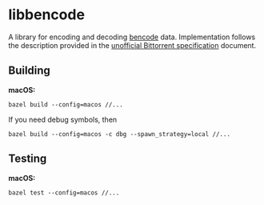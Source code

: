 # libbencode

A library for encoding and decoding
[bencode](https://en.wikipedia.org/wiki/Bencode) data. Implementation follows
the description provided in the
[unofficial Bittorrent specification](https://wiki.theory.org/BitTorrentSpecification)
document.

## Building

**macOS:**

```
bazel build --config=macos //...
```

If you need debug symbols, then

```
bazel build --config=macos -c dbg --spawn_strategy=local //...
```

## Testing

**macOS:**

```
bazel test --config=macos //...
```
